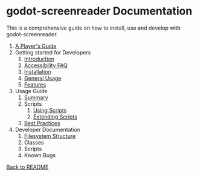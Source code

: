 # godot-screenreader Documentation

This is a comprehensive guide on how to install, use and develop with godot-screenreader.

1. [A Player's Guide](playerguide.md)
2. Getting started for Developers
    1. [Introduction](intro.md)
    2. [Accessibility FAQ](accessibility.md)
    3. [Installation](installation.md)
    4. [General Usage](generaluse.md)
    5. [Features](functionality.md)
3. Usage Guide
    1. [Summary](usage_summary.md)
    2. Scripts
        1. [Using Scripts](using_scripts.md)
        2. [Extending Scripts](extending_scripts.md) 
    3. [Best Practices](best_practices.md)
4. Developer Documentation
    1. [Filesystem Structure](filesystem_structure.md)
    2. Classes
    3. Scripts
    4. Known Bugs
    
[Back to README](../../README.md)
